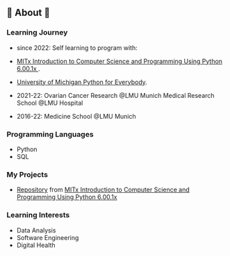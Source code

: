 ## 🌱 About 🔬

### Learning Journey

* since 2022: Self learning to program with:
* [MITx Introduction to Computer Science and Programming Using Python 6.00.1x ](https://www.edx.org/course/introduction-to-computer-science-and-programming-7).
* [University of Michigan Python for Everybody](https://www.coursera.org/specializations/python).

* 2021-22: Ovarian Cancer Research @LMU Munich Medical Research School @LMU Hospital
* 2016-22: Medicine School @LMU Munich

### Programming Languages 
* Python 
* SQL 

### My Projects
* [Repository](https://github.com/Karoline0097/Introduction-to-Computer-Science-and-Programming-Using-Python) from [MITx Introduction to Computer Science and Programming Using Python 6.00.1x ](https://www.edx.org/course/introduction-to-computer-science-and-programming-7)

### Learning Interests
* Data Analysis
* Software Engineering
* Digital Health









<!---
Karoline0097/Karoline0097 is a ✨ special ✨ repository because its `README.md` (this file) appears on your GitHub profile.
You can click the Preview link to take a look at your changes.
--->
